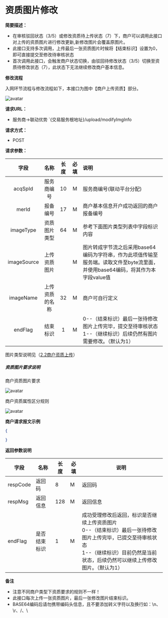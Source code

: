 # 资质图片修改

**简要描述：** 

- 在审核驳回状态（3/5）或修改资质待上传状态（7）下，商户可以调用此接口对上传的资质图片进行修改更新,新修改图片会覆盖原图片。
- 此接口支持多次调用，上传最后一张资质图片时候将【结束标识】设置为0，即可直接提交至修改待审核状态
- 首次调用此接口，会触发商户状态切换，由驳回待修改状态（3/5）切换至资质待修改状态（7），此状态下无法继续修改商户基本信息。

**修改流程**

入网环节流程与修改流程如下，本接口为图中【商户上传资质】部分。

![avatar](http://www.renjiework.com/umpay/liucheng.png )

**请求URL：** 

- 服务商->联动优势
  `{交易服务根地址}/upload/modifyImgInfo

**请求方式：**

- POST 

**请求参数：** 


|    字段     |      名称      | 长度 | 必填 | 说明                                                         |
| :---------: | :------------: | :--: | :--: | :----------------------------------------------------------- |
|   acqSpId   |   服务商编号   |  10  |  M   | 服务商编号(联动平台分配)                                     |
|    merId    |    报备编号    |  17  |  M   | 商户基本信息开户成功返回的商户报备编号                       |
|  imageType  |  资质图片类型  |  64  |  M   | 参考下面图片类型列表中字段标识内容                           |
| imageSource |  上传资质图片  |      |  M   | 图片转成字节流之后采用base64编码为字符串，作为此项值传输至服务端。读取文件至byte流里面，并使用base64编码，将其作为本字段value值 |
|  imageName  | 上传资质的名称 |  32  |  M   | 商户可自行定义                                               |
|   endFlag   |    结束标识    |  1   |  M   | 0--（结束标识）最后一张待修改图片上传完毕，提交至待审核状态<br>1--（继续标识）后续仍然有图片需要修改。（默认为1） |

图片类型说明见（[2.2商户资质上传](offline/qualification.md)）

##### 资质图片要求说明

商户资质图片要求

![avatar](http://www.renjiework.com/umpay/zizhi.png )

 商户资质属性区分规则

![avatar](http://www.renjiework.com/umpay/shuxing.png )

**商户请求报文示例**

```json
{

}

```



 **返回参数说明** 

| 字段     | 名称         | 长度 | 必填 | 说明                                                         |
| -------- | ------------ | ---- | ---- | ------------------------------------------------------------ |
| respCode | 返回码       | 8    | M    | 返回码                                                       |
| respMsg  | 返回信息     | 128  | M    | 返回信息                                                     |
| endFlag  | 是否结束标识 | 1    | M    | 成功受理修改后返回，标识是否继续上传资质图片<br>0--（结束标识）最后一张待修改图片上传完毕，已提交至待审核状态<br>1--（继续标识）目前仍然是当前状态，后续仍然可以继续上传修改图片。（默认为1） |

**备注** 

- 注意不同商户类型下资质要求的规则不一样！
- 此接口每次上传一张资质图片，最后一张修改图片结束标识。
- BASE64编码后请勿携带编码头信息，且不要添加转义字符以及换行如：\n、\r、\/、\\